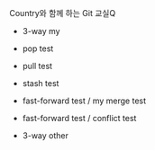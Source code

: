 Country와 함께 하는 Git 교실Q

- 3-way my

- pop test
- pull test
- stash test


- fast-forward test / my merge test
- fast-forward test / conflict test
- 3-way other
